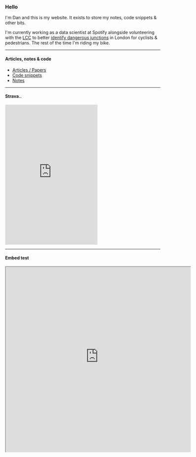 ### Hello

I'm Dan and this is my website. It exists to store my notes, code snippets & other bits.

I'm currently working as a data scientist at Spotify alongside volunteering with the [LCC](https://lcc.org.uk/) to better [identify dangerous junctions](https://github.com/danielhills/lcc-dangerous-junctions) in London for cyclists & pedestrians. The rest of the time I'm riding my bike.

---

#### Articles, notes & code

- [Articles / Papers](https://danielhills.github.io/articles)
- [Code snippets](https://danielhills.github.io/snippets)
- [Notes](https://danielhills.github.io/notes)

---

#### Strava..

<iframe height='454' width='300' frameborder='0' allowtransparency='true' scrolling='no' src='https://www.strava.com/athletes/1528997/latest-rides/9bf815eeea64899a34f8767fd45d0ef3ab15e6e4'></iframe>

---

#### Embed test

<iframe src="https://danielhills-lcc-dangerous-junctions-app-b63snl.streamlitapp.com" width="600" height="600">
  <p>Your browser does not support iframes.</p>
</iframe>
